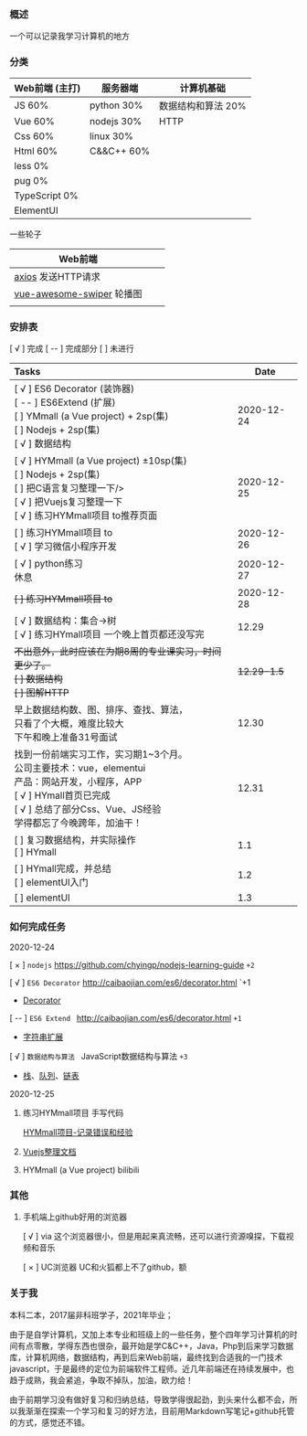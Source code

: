 ### 概述

一个可以记录我学习计算机的地方



### 分类


| Web前端 (主打) | 服务器端 | 计算机基础 |
| ---- | ---- | ---- |
| JS  60% | python  30% |数据结构和算法  20%|
| Vue  60% | nodejs  30% |HTTP|
| Css  60% | linux  30% ||
| Html  60% | C&&C++  60% ||
| less  0% | ||
| pug  0% | ||
| TypeScript  0% | ||
| ElementUI | ||

一些轮子

| Web前端                                                      |      |      |
| ------------------------------------------------------------ | ---- | ---- |
| [axios](https://github.com/axios/axios)  发送HTTP请求        |      |      |
| [vue-awesome-swiper](https://github.com/surmon-china/vue-awesome-swiper)  轮播图 |      |      |
|                                                              |      |      |



### 安排表

[ √ ] 完成   [ -- ] 完成部分  [    ] 未进行

| Tasks                                                        | Date          |
| :----------------------------------------------------------- | ------------- |
| [ √ ] ES6 Decorator (装饰器)<br />[ -- ] ES6Extend (扩展)<br />[   ] YMmall (a Vue project) + 2sp(集)<br />[   ] Nodejs + 2sp(集)<br />[ √ ] 数据结构 | 2020-12-24    |
| [ √ ]  HYMmall (a Vue project) ±10sp(集)<br />[    ]  Nodejs + 2sp(集)<br />[    ]  把C语言复习整理一下/><br />[ √ ]  把Vuejs复习整理一下<br />[ √ ]  练习HYMmall项目 to推荐页面 | 2020-12-25    |
| [    ]  练习HYMmall项目 to<br />[ √ ]  学习微信小程序开发    | 2020-12-26    |
| [ √ ]  python练习<br />休息                                  | 2020-12-27    |
| ~~[    ]  练习HYMmall项目 to~~                               | 2020-12-28    |
| [ √ ]  数据结构：集合->树<br />[ √ ]  练习HYmall项目 一个晚上首页都还没写完 | 12.29         |
| ~~不出意外，此时应该在为期8周的专业课实习，时间更少了。~~<br />~~[  ]  数据结构~~<br />~~[  ]  图解HTTP~~<br /> | ~~12.29-1.5~~ |
| 早上数据结构数、图、排序、查找、算法，<br />只看了个大概，难度比较大<br />下午和晚上准备31号面试 | 12.30         |
| 找到一份前端实习工作，实习期1~3个月。<br />公司主要技术：vue，elementui<br />产品：网站开发，小程序，APP<br />[ √ ]  HYmall首页已完成<br />[ √ ]  总结了部分Css、Vue、JS经验<br />学得都忘了今晚跨年，加油干！ | 12.31         |
| [  ]  复习数据结构，并实际操作<br />[  ]  HYmall             | 1.1           |
| [  ]  HYmall完成，并总结<br />[  ]  elementUI入门            | 1.2           |
| [  ]  elementUI                                              | 1.3           |



### 如何完成任务

2020-12-24

[ × ] `nodejs`  https://github.com/chyingp/nodejs-learning-guide `+2`

[ √ ] `ES6 Decorator` http://caibaojian.com/es6/decorator.html `+1

- [Decorator](./02ES6/04Decorator.md)

[ -- ] `ES6 Extend ` http://caibaojian.com/es6/decorator.html `+1`

- [字符串扩展](./02ES6/051StringExtend.md)

[ √ ] `数据结构与算法 ` JavaScript数据结构与算法 `+3`

* [栈](./03DataCtructure.md/01Stack.md)、[队列](./03DataCtructure.md/02Queue.md)、[链表](./03DataCtructure.md/03LinkedList.md)

2020-12-25

1. 练习HYMmall项目 手写代码

   [HYMmall项目-记录错误和经验](./04vue/meetProblems_HYmall.md)

2. [Vuejs整理文档](./04vue/vue.md)

3. HYMmall (a Vue project) bilibili



### 其他

1. 手机端上github好用的浏览器

   [ √ ] via	这个浏览器很小，但是用起来真流畅，还可以进行资源嗅探，下载视频和音乐

   [ × ] UC浏览器	UC和火狐都上不了github，额

   

### 关于我

本科二本，2017届非科班学子，2021年毕业；

由于是自学计算机，又加上本专业和班级上的一些任务，整个四年学习计算机的时间有点零散，学得东西也很杂，最开始是学C&C++，Java，Php到后来学习数据库，计算机网络，数据结构，再到后来Web前端，最终找到合适我的一门技术javascript，于是最终的定位为前端软件工程师。近几年前端还在持续发展中，也趋于成熟，我会紧追，争取不掉队，加油，欧力给！

由于前期学习没有做好复习和归纳总结，导致学得很起劲，到头来什么都不会，所以我渐渐在探索一个学习和复习的好方法，目前用Markdown写笔记+github托管的方式，感觉还不错。